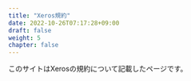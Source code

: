 ```yaml
---
title: "Xeros規約"
date: 2022-10-26T07:17:28+09:00
draft: false
weight: 5
chapter: false
---
```

このサイトはXerosの規約について記載したページです。
